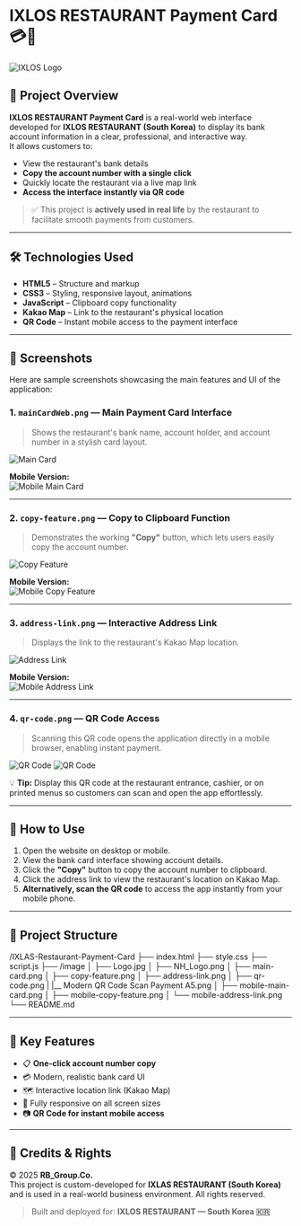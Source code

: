 # IXLOS RESTAURANT Payment Card 💳🧾

![IXLOS Logo](/image/mainLogo.png)

## 📌 Project Overview

**IXLOS RESTAURANT Payment Card** is a real-world web interface developed for **IXLOS RESTAURANT (South Korea)** to display its bank account information in a clear, professional, and interactive way.  
It allows customers to:

- View the restaurant's bank details  
- **Copy the account number with a single click**  
- Quickly locate the restaurant via a live map link  
- **Access the interface instantly via QR code**

> ✅ This project is **actively used in real life** by the restaurant to facilitate smooth payments from customers.

---

## 🛠 Technologies Used

- **HTML5** – Structure and markup  
- **CSS3** – Styling, responsive layout, animations  
- **JavaScript** – Clipboard copy functionality  
- **Kakao Map** – Link to the restaurant's physical location  
- **QR Code** – Instant mobile access to the payment interface

---

## 📸 Screenshots

Here are sample screenshots showcasing the main features and UI of the application:

### 1. `mainCardWeb.png` — Main Payment Card Interface  
> Shows the restaurant's bank name, account holder, and account number in a stylish card layout.

![Main Card](/image/main-card.png)

**Mobile Version:**  
![Mobile Main Card](/image/mainCardMobile.jpg)

---

### 2. `copy-feature.png` — Copy to Clipboard Function  
> Demonstrates the working **"Copy"** button, which lets users easily copy the account number.

![Copy Feature](/image/copyFeatureWeb.png)

**Mobile Version:**  
![Mobile Copy Feature](/image/copyfeatureMobile.jpg)

---

### 3. `address-link.png` — Interactive Address Link  
> Displays the link to the restaurant's Kakao Map location.

![Address Link](/image/address-link.png)

**Mobile Version:**  
![Mobile Address Link](/image/address-link.png)

---

### 4. `qr-code.png` — QR Code Access  
> Scanning this QR code opens the application directly in a mobile browser, enabling instant payment.

![QR Code](/image/scanPaymentA5.png)
![QR Code](/image/qr-code.png)

💡 **Tip:** Display this QR code at the restaurant entrance, cashier, or on printed menus so customers can scan and open the app effortlessly.

---

## 🚀 How to Use

1. Open the website on desktop or mobile.
2. View the bank card interface showing account details.
3. Click the **"Copy"** button to copy the account number to clipboard.
4. Click the address link to view the restaurant's location on Kakao Map.
5. **Alternatively, scan the QR code** to access the app instantly from your mobile phone.

---

## 📁 Project Structure

/IXLAS-Restaurant-Payment-Card
├── index.html
├── style.css
├── script.js
├── /image
│ ├── Logo.jpg
│ ├── NH_Logo.png
│ ├── main-card.png
│ ├── copy-feature.png
│ ├── address-link.png
│ ├── qr-code.png
| |__ Modern QR Code Scan Payment A5.png
│ ├── mobile-main-card.png
│ ├── mobile-copy-feature.png
│ └── mobile-address-link.png
└── README.md


---

## 🌟 Key Features

- 📋 **One-click account number copy**  
- 💳 Modern, realistic bank card UI  
- 🗺 Interactive location link (Kakao Map)  
- 📱 Fully responsive on all screen sizes  
- 📷 **QR Code for instant mobile access**

---

## 🧾 Credits & Rights

© 2025 **RB_Group.Co.**  
This project is custom-developed for **IXLAS RESTAURANT (South Korea)** and is used in a real-world business environment. All rights reserved.

> Built and deployed for: **IXLOS RESTAURANT — South Korea 🇰🇷**

